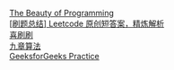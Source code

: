 [The Beauty of Programming](https://asanchina.wordpress.com/)</br>
[[刷题总结] Leetcode 原创短答案，精炼解析](http://www.meetqun.com/thread-15684-1-1.html)</br>
[喜刷刷](http://bangbingsyb.blogspot.com/2014/11/leetcode-first-missing-positive.html)</br>
[九章算法](http://www.jiuzhang.com/solutions/)</br>
[GeeksforGeeks Practice](http://www.practice.geeksforgeeks.org/)</br>
